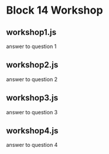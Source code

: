 # Block 14 Workshop

## workshop1.js
answer to question 1

## workshop2.js
answer to question 2

## workshop3.js
answer to question 3

## workshop4.js
answer to question 4
